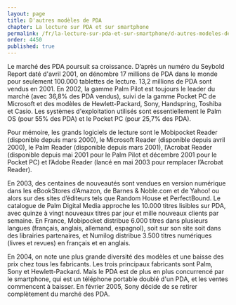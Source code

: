 ```yaml
---
layout: page
title: D'autres modèles de PDA
chapter: La lecture sur PDA et sur smartphone
permalink: /fr/la-lecture-sur-pda-et-sur-smartphone/d-autres-modeles-de-pda/
order: 4450
published: true
---
```

<p>Le marché des PDA poursuit sa croissance. D’après un numéro du Seybold Report daté d'avril 2001, on dénombre 17 millions de PDA dans le monde pour seulement 100.000 tablettes de lecture. 13,2 millions de PDA sont vendus en 2001. En 2002, la gamme Palm Pilot est toujours le leader du marché (avec 36,8% des PDA vendus), suivi de la gamme Pocket PC de Microsoft et des modèles de Hewlett-Packard, Sony, Handspring, Toshiba et Casio. Les systèmes d'exploitation utilisés sont essentiellement le Palm OS (pour 55% des PDA) et le Pocket PC (pour 25,7% des PDA).</p>

<p>Pour mémoire, les grands logiciels de lecture sont le Mobipocket Reader (disponible depuis mars 2000), le Microsoft Reader (disponible depuis avril 2000), le Palm Reader (disponible depuis mars 2001), l’Acrobat Reader (disponible depuis mai 2001 pour le Palm Pilot et décembre 2001 pour le Pocket PC) et l’Adobe Reader (lancé en mai 2003 pour remplacer l’Acrobat Reader).</p>

<p>En 2003, des centaines de nouveautés sont vendues en version numérique dans les eBookStores d’Amazon, de Barnes &amp; Noble.com et de Yahoo! ou alors sur des sites d’éditeurs tels que Random House et PerfectBound. Le catalogue de Palm Digital Media approche les 10.000 titres lisibles sur PDA, avec quinze à vingt nouveaux titres par jour et mille nouveaux clients par semaine. En France, Mobipocket distribue 6.000 titres dans plusieurs langues (français, anglais, allemand, espagnol), soit sur son site soit dans des librairies partenaires, et Numilog distribue 3.500 titres numériques (livres et revues) en français et en anglais.</p>

<p>En 2004, on note une plus grande diversité des modèles et une baisse des prix chez tous les fabricants. Les trois principaux fabricants sont Palm, Sony et Hewlett-Packard. Mais le PDA est de plus en plus concurrencé par le smartphone, qui est un téléphone portable doublé d'un PDA, et les ventes commencent à baisser. En février 2005, Sony décide de se retirer complètement du marché des PDA.</p>